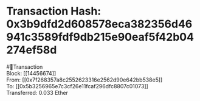 
Transaction Hash: 0x3b9dfd2d608578eca382356d46941c3589fdf9db215e90eaf5f42b04274ef58d
====================================================================================
  
#💸Transaction  
Block: [[14456674]]  
From: [[0x7f268357a8c2552623316e2562d90e642bb538e5]]  
To: [[0x5b3256965e7c3cf26e11fcaf296dfc8807c01073]]  
Transferred: 0.033 Ether
